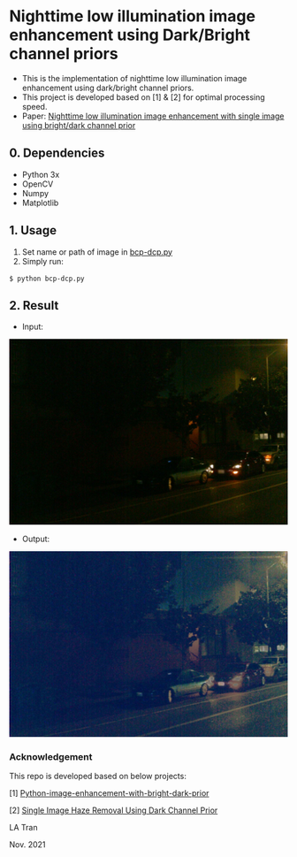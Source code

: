 # Nighttime low illumination image enhancement using Dark/Bright channel priors

- This is the implementation of nighttime low illumination image enhancement using dark/bright channel priors.
- This project is developed based on [1] & [2] for optimal processing speed.
- Paper: [Nighttime low illumination image enhancement with single image using bright/dark channel prior](https://jivp-eurasipjournals.springeropen.com/articles/10.1186/s13640-018-0251-4)

## 0. Dependencies
- Python 3x
- OpenCV
- Numpy
- Matplotlib

## 1. Usage
1. Set name or path of image in [bcp-dcp.py](https://github.com/tranleanh/nighttime-image-enhancement/blob/7dbd3a5c40d2fa259b22ab51b94ecc42c7eb11a6/bcp-dcp.py#L138)
2. Simply run:
```bashrc
$ python bcp-dcp.py
```

## 2. Result

- Input:

<img src="images/val00-16-2-2-FRONT_LEFT.jpg" width="600">

- Output:

<img src="images/val00-16-2-2-FRONT_LEFT_enhanced.jpg" width="600">

### Acknowledgement
This repo is developed based on below projects:

[1] [Python-image-enhancement-with-bright-dark-prior](https://github.com/ba-san/Python-image-enhancement-with-bright-dark-prior)

[2] [Single Image Haze Removal Using Dark Channel Prior](https://github.com/He-Zhang/image_dehaze)



LA Tran

Nov. 2021
